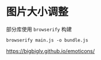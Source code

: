 # 图片大小调整
部分库使用 `browserify` 构建
```
browserify main.js -o bundle.js
```

https://bigbiglv.github.io/emoticons/